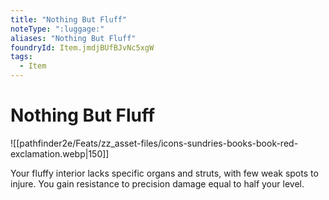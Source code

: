```yaml
---
title: "Nothing But Fluff"
noteType: ":luggage:"
aliases: "Nothing But Fluff"
foundryId: Item.jmdjBUfBJvNc5xgW
tags:
  - Item
---
```


# Nothing But Fluff
![[pathfinder2e/Feats/zz_asset-files/icons-sundries-books-book-red-exclamation.webp|150]]

Your fluffy interior lacks specific organs and struts, with few weak spots to injure. You gain resistance to precision damage equal to half your level.
